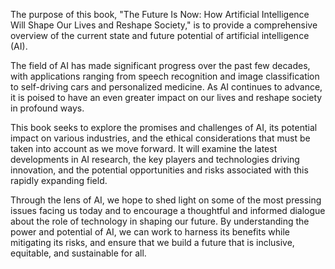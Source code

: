 
The purpose of this book, "The Future Is Now: How Artificial Intelligence Will Shape Our Lives and Reshape Society," is to provide a comprehensive overview of the current state and future potential of artificial intelligence (AI).

The field of AI has made significant progress over the past few decades, with applications ranging from speech recognition and image classification to self-driving cars and personalized medicine. As AI continues to advance, it is poised to have an even greater impact on our lives and reshape society in profound ways.

This book seeks to explore the promises and challenges of AI, its potential impact on various industries, and the ethical considerations that must be taken into account as we move forward. It will examine the latest developments in AI research, the key players and technologies driving innovation, and the potential opportunities and risks associated with this rapidly expanding field.

Through the lens of AI, we hope to shed light on some of the most pressing issues facing us today and to encourage a thoughtful and informed dialogue about the role of technology in shaping our future. By understanding the power and potential of AI, we can work to harness its benefits while mitigating its risks, and ensure that we build a future that is inclusive, equitable, and sustainable for all.
